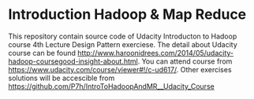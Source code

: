 Introduction Hadoop & Map Reduce 
==============================================

This repository contain source code of Udacity Introducton to Hadoop course 4th Lecture Design Pattern exerciese. The detail about Udacity course can be found http://www.haroonidrees.com/2014/05/udacity-hadoop-coursegood-insight-about.html. You can attend course from https://www.udacity.com/course/viewer#!/c-ud617/. Other exercises solutions will be accescible from https://github.com/P7h/IntroToHadoopAndMR__Udacity_Course


